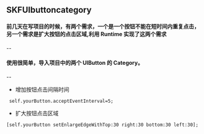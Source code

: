  SKFUIbuttoncategory
--


#### 前几天在写项目的时候，有两个需求，一个是一个按钮不能在短时间内重复点击，另一个需求是扩大按钮的点击区域,利用 Runtime 实现了这两个需求
--

#### 使用很简单，导入项目中的两个 UIButton 的 Category。
--


* 增加按钮点击间隔时间



```objc
 self.yourButton.acceptEventInterval=5;
```




* 扩大按钮点击区域

```objc
[self.yourButton setEnlargeEdgeWithTop:30 right:30 bottom:30 left:30];
```